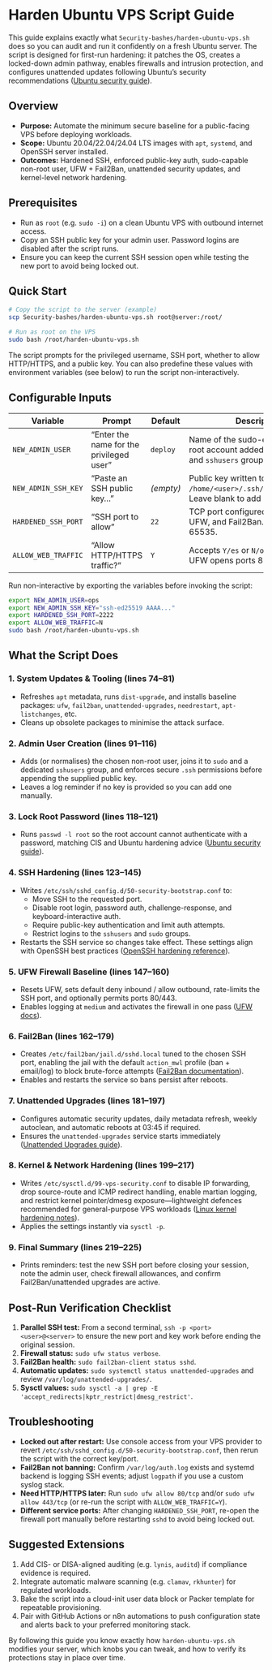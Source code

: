 # Harden Ubuntu VPS Script Guide

This guide explains exactly what `Security-bashes/harden-ubuntu-vps.sh` does so you can audit and run it confidently on a fresh Ubuntu server. The script is designed for first-run hardening: it patches the OS, creates a locked-down admin pathway, enables firewalls and intrusion protection, and configures unattended updates following Ubuntu’s security recommendations ([Ubuntu security guide](https://ubuntu.com/server/docs/security)).

## Overview

- **Purpose:** Automate the minimum secure baseline for a public-facing VPS before deploying workloads.
- **Scope:** Ubuntu 20.04/22.04/24.04 LTS images with `apt`, `systemd`, and OpenSSH server installed.
- **Outcomes:** Hardened SSH, enforced public-key auth, sudo-capable non-root user, UFW + Fail2Ban, unattended security updates, and kernel-level network hardening.

## Prerequisites

- Run as `root` (e.g. `sudo -i`) on a clean Ubuntu VPS with outbound internet access.
- Copy an SSH public key for your admin user. Password logins are disabled after the script runs.
- Ensure you can keep the current SSH session open while testing the new port to avoid being locked out.

## Quick Start

```bash
# Copy the script to the server (example)
scp Security-bashes/harden-ubuntu-vps.sh root@server:/root/

# Run as root on the VPS
sudo bash /root/harden-ubuntu-vps.sh
```

The script prompts for the privileged username, SSH port, whether to allow HTTP/HTTPS, and a public key. You can also predefine these values with environment variables (see below) to run the script non-interactively.

## Configurable Inputs

| Variable | Prompt | Default | Description |
| --- | --- | --- | --- |
| `NEW_ADMIN_USER` | “Enter the name for the privileged user” | `deploy` | Name of the sudo-enabled non-root account added to both `sudo` and `sshusers` groups. |
| `NEW_ADMIN_SSH_KEY` | “Paste an SSH public key…” | _(empty)_ | Public key written to `/home/<user>/.ssh/authorized_keys`. Leave blank to add keys later. |
| `HARDENED_SSH_PORT` | “SSH port to allow” | `22` | TCP port configured for SSHD, UFW, and Fail2Ban. Must be 1–65535. |
| `ALLOW_WEB_TRAFFIC` | “Allow HTTP/HTTPS traffic?” | `Y` | Accepts `Y/es` or `N/o`. When yes, UFW opens ports 80 and 443. |

Run non-interactive by exporting the variables before invoking the script:

```bash
export NEW_ADMIN_USER=ops
export NEW_ADMIN_SSH_KEY="ssh-ed25519 AAAA..."
export HARDENED_SSH_PORT=2222
export ALLOW_WEB_TRAFFIC=N
sudo bash /root/harden-ubuntu-vps.sh
```

## What the Script Does

### 1. System Updates & Tooling (lines 74–81)
- Refreshes `apt` metadata, runs `dist-upgrade`, and installs baseline packages: `ufw`, `fail2ban`, `unattended-upgrades`, `needrestart`, `apt-listchanges`, etc.
- Cleans up obsolete packages to minimise the attack surface.

### 2. Admin User Creation (lines 91–116)
- Adds (or normalises) the chosen non-root user, joins it to `sudo` and a dedicated `sshusers` group, and enforces secure `.ssh` permissions before appending the supplied public key.
- Leaves a log reminder if no key is provided so you can add one manually.

### 3. Lock Root Password (lines 118–121)
- Runs `passwd -l root` so the root account cannot authenticate with a password, matching CIS and Ubuntu hardening advice ([Ubuntu security guide](https://ubuntu.com/server/docs/security-hardening)).

### 4. SSH Hardening (lines 123–145)
- Writes `/etc/ssh/sshd_config.d/50-security-bootstrap.conf` to:
  - Move SSH to the requested port.
  - Disable root login, password auth, challenge-response, and keyboard-interactive auth.
  - Require public-key authentication and limit auth attempts.
  - Restrict logins to the `sshusers` and `sudo` groups.
- Restarts the SSH service so changes take effect. These settings align with OpenSSH best practices ([OpenSSH hardening reference](https://www.ssh.com/academy/ssh/sshd_config)).

### 5. UFW Firewall Baseline (lines 147–160)
- Resets UFW, sets default deny inbound / allow outbound, rate-limits the SSH port, and optionally permits ports 80/443.
- Enables logging at `medium` and activates the firewall in one pass ([UFW docs](https://help.ubuntu.com/community/UFW)).

### 6. Fail2Ban (lines 162–179)
- Creates `/etc/fail2ban/jail.d/sshd.local` tuned to the chosen SSH port, enabling the jail with the default `action_mwl` profile (ban + email/log) to block brute-force attempts ([Fail2Ban documentation](https://www.fail2ban.org/wiki/index.php/Main_Page)).
- Enables and restarts the service so bans persist after reboots.

### 7. Unattended Upgrades (lines 181–197)
- Configures automatic security updates, daily metadata refresh, weekly autoclean, and automatic reboots at 03:45 if required.
- Ensures the `unattended-upgrades` service starts immediately ([Unattended Upgrades guide](https://wiki.debian.org/UnattendedUpgrades)).

### 8. Kernel & Network Hardening (lines 199–217)
- Writes `/etc/sysctl.d/99-vps-security.conf` to disable IP forwarding, drop source-route and ICMP redirect handling, enable martian logging, and restrict kernel pointer/dmesg exposure—lightweight defences recommended for general-purpose VPS workloads ([Linux kernel hardening notes](https://www.kernel.org/doc/html/latest/admin-guide/sysctl/net.html)).
- Applies the settings instantly via `sysctl -p`.

### 9. Final Summary (lines 219–225)
- Prints reminders: test the new SSH port before closing your session, note the admin user, check firewall allowances, and confirm Fail2Ban/unattended upgrades are active.

## Post-Run Verification Checklist

1. **Parallel SSH test:** From a second terminal, `ssh -p <port> <user>@<server>` to ensure the new port and key work before ending the original session.
2. **Firewall status:** `sudo ufw status verbose`.
3. **Fail2Ban health:** `sudo fail2ban-client status sshd`.
4. **Automatic updates:** `sudo systemctl status unattended-upgrades` and review `/var/log/unattended-upgrades/`.
5. **Sysctl values:** `sudo sysctl -a | grep -E 'accept_redirects|kptr_restrict|dmesg_restrict'`.

## Troubleshooting

- **Locked out after restart:** Use console access from your VPS provider to revert `/etc/ssh/sshd_config.d/50-security-bootstrap.conf`, then rerun the script with the correct key/port.
- **Fail2Ban not banning:** Confirm `/var/log/auth.log` exists and systemd backend is logging SSH events; adjust `logpath` if you use a custom syslog stack.
- **Need HTTP/HTTPS later:** Run `sudo ufw allow 80/tcp` and/or `sudo ufw allow 443/tcp` (or re-run the script with `ALLOW_WEB_TRAFFIC=Y`).
- **Different service ports:** After changing `HARDENED_SSH_PORT`, re-open the firewall port manually before restarting `sshd` to avoid being locked out.

## Suggested Extensions

1. Add CIS- or DISA-aligned auditing (e.g. `lynis`, `auditd`) if compliance evidence is required.
2. Integrate automatic malware scanning (e.g. `clamav`, `rkhunter`) for regulated workloads.
3. Bake the script into a cloud-init user data block or Packer template for repeatable provisioning.
4. Pair with GitHub Actions or n8n automations to push configuration state and alerts back to your preferred monitoring stack.

By following this guide you know exactly how `harden-ubuntu-vps.sh` modifies your server, which knobs you can tweak, and how to verify its protections stay in place over time.
